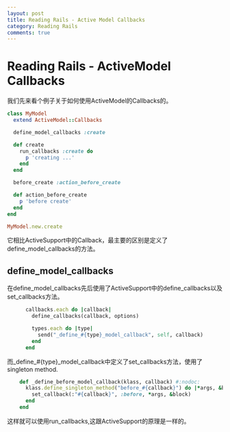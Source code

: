 ```yaml
---
layout: post
title: Reading Rails - Active Model Callbacks
category: Reading Rails
comments: true
---
```


# Reading Rails - ActiveModel Callbacks

我们先来看个例子关于如何使用ActiveModel的Callbacks的。

~~~rb
class MyModel
  extend ActiveModel::Callbacks

  define_model_callbacks :create

  def create
    run_callbacks :create do
      p 'creating ...'
    end
  end

  before_create :action_before_create

  def action_before_create
    p 'before create'
  end
end

MyModel.new.create
~~~

它相比ActiveSupport中的Callback，最主要的区别是定义了define_model_callbacks的方法。

## define\_model\_callbacks

在define\_model\_callbacks先后使用了ActiveSupport中的define_callbacks以及set_callbacks方法。

~~~rb
      callbacks.each do |callback|
        define_callbacks(callback, options)

        types.each do |type|
          send("_define_#{type}_model_callback", self, callback)
        end
      end

~~~

而\_define\_#{type}\_model\_callback中定义了set_callbacks方法，使用了singleton method.

~~~rb
    def _define_before_model_callback(klass, callback) #:nodoc:
      klass.define_singleton_method("before_#{callback}") do |*args, &block|
        set_callback(:"#{callback}", :before, *args, &block)
      end
    end
~~~

这样就可以使用run_callbacks,这跟ActiveSupport的原理是一样的。
